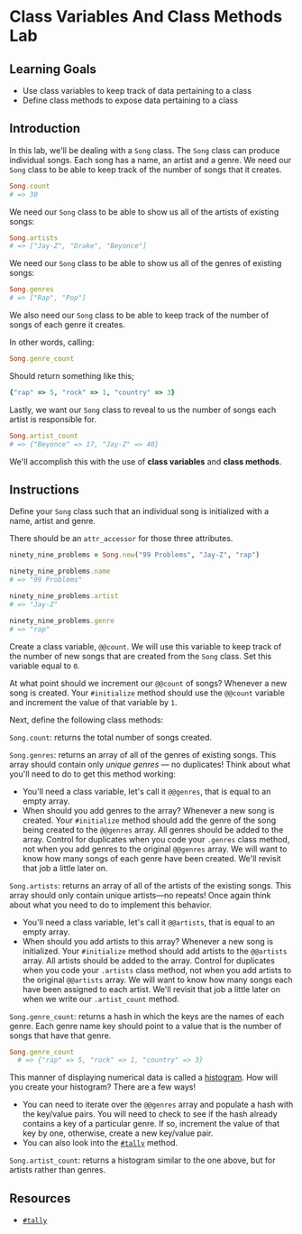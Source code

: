 # Class Variables And Class Methods Lab

## Learning Goals

- Use class variables to keep track of data pertaining to a class
- Define class methods to expose data pertaining to a class

## Introduction

In this lab, we'll be dealing with a `Song` class. The `Song` class can produce
individual songs. Each song has a name, an artist and a genre. We need our
`Song` class to be able to keep track of the number of songs that it creates.

```ruby
Song.count
# => 30
```

We need our `Song` class to be able to show us all of the artists of existing
songs:

```ruby
Song.artists
# => ["Jay-Z", "Drake", "Beyonce"]
```

We need our `Song` class to be able to show us all of the genres of existing
songs:

```ruby
Song.genres
# => ["Rap", "Pop"]
```

We also need our `Song` class to be able to keep track of the number of songs of
each genre it creates.

In other words, calling:

```ruby
Song.genre_count
```

Should return something like this;

```ruby
{"rap" => 5, "rock" => 1, "country" => 3}
```

Lastly, we want our `Song` class to reveal to us the number of songs each artist
is responsible for.

```ruby
Song.artist_count
# => {"Beyonce" => 17, "Jay-Z" => 40}
```

We'll accomplish this with the use of **class variables** and **class methods**.

## Instructions

Define your `Song` class such that an individual song is initialized with a
name, artist and genre.

There should be an `attr_accessor` for those three attributes.

```ruby
ninety_nine_problems = Song.new("99 Problems", "Jay-Z", "rap")

ninety_nine_problems.name
# => "99 Problems"

ninety_nine_problems.artist
# => "Jay-Z"

ninety_nine_problems.genre
# => "rap"
```

Create a class variable, `@@count`. We will use this variable to keep track of
the number of new songs that are created from the `Song` class. Set this
variable equal to `0`.

At what point should we increment our `@@count` of songs? Whenever a new song is
created. Your `#initialize` method should use the `@@count` variable and
increment the value of that variable by `1`.

Next, define the following class methods:

`Song.count`: returns the total number of songs created.

`Song.genres`: returns an array of all of the genres of existing songs. This
array should contain only _unique genres_ — no duplicates! Think about what
you'll need to do to get this method working:

- You'll need a class variable, let's call it `@@genres`, that is equal to an
  empty array.
- When should you add genres to the array? Whenever a new song is created.
  Your `#initialize` method should add the genre of the song being created to
  the `@@genres` array. All genres should be added to the array. Control for
  duplicates when you code your `.genres` class method, not when you add
  genres to the original `@@genres` array. We will want to know how many songs
  of each genre have been created. We'll revisit that job a little later on.

`Song.artists`: returns an array of all of the artists of the existing
songs. This array should only contain unique artists––no repeats! Once again
think about what you need to do to implement this behavior.

- You'll need a class variable, let's call it `@@artists`, that is equal to an
  empty array.
- When should you add artists to this array? Whenever a new song is
  initialized. Your `#initialize` method should add artists to the `@@artists`
  array. All artists should be added to the array. Control for duplicates when
  you code your `.artists` class method, not when you add artists to the
  original `@@artists` array. We will want to know how many songs each have
  been assigned to each artist. We'll revisit that job a little later on when
  we write our `.artist_count` method.

`Song.genre_count`: returns a hash in which the keys are the names of each
genre. Each genre name key should point to a value that is the number of songs
that have that genre.

```ruby
Song.genre_count
  # => {"rap" => 5, "rock" => 1, "country" => 3}
```

This manner of displaying numerical data is called a
[histogram](https://en.wikipedia.org/wiki/Histogram). How will you create your
histogram? There are a few ways!

- You can need to iterate over the `@@genres` array and populate a hash with the
  key/value pairs. You will need to check to see if the hash already contains a
  key of a particular genre. If so, increment the value of that key by one,
  otherwise, create a new key/value pair.
- You can also look into the [`#tally`][tally docs] method.

`Song.artist_count`: returns a histogram similar to the one above, but for
artists rather than genres.

## Resources

- [`#tally`][tally docs]

[tally docs]: https://ruby-doc.org/core-2.7.0/Enumerable.html#method-i-tally
